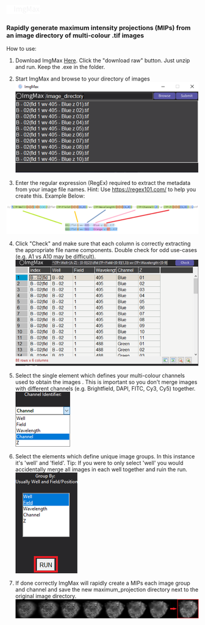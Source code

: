 ![image](assets/logo.png)
### Rapidly generate maximum intensity projections (MIPs) from an image directory of multi-colour .tif images

How to use:

1. Download ImgMax [Here](https://github.com/charliebidgood/ImgMax/blob/main/release_1_0_0.zip). Click the "download raw" button. Just unzip and run. Keep the .exe in the folder.

2. Start ImgMax and browse to your directory of images
![image](readme_img/choose.png)

3. Enter the regular expression (RegEx) required to extract the metadata from your image file names. Hint: Use https://regex101.com/ to help you create this. Example Below:

![image](readme_img/regex101.png)

4. Click "Check" and make sure that each column is correctly extracting the appropriate file name components. Double check for odd use-cases (e.g. A1 vs A10 may be difficult).
![image](readme_img/regex.png)


5. Select the single element which defines your multi-colour channels used to obtain the images . This is important so you don't merge images with different channels (e.g. Brightfield, DAPI, FITC, Cy3, Cy5) together.
![image](readme_img/channel.png)


6. Select the elements which define unique image groups. In this instance it's 'well' and 'field'. Tip: If you were to only select 'well' you would accidentally merge all images in each well together and ruin the run.
![image](readme_img/run.png)

7. If done correctly ImgMax will rapidly create a MIPs each image group and channel and save the new maximum_projection directory next to the original image directory.
![image](readme_img/spheroid.png)